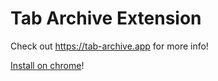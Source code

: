 # Tab Archive Extension

Check out https://tab-archive.app for more info!

[Install on chrome](https://chrome.google.com/webstore/detail/tab-archive/hijjmpfjnehoambihadpebliilognmll)!
